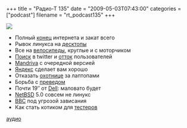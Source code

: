 +++
title = "Радио-Т 135"
date = "2009-05-03T07:43:00"
categories = ["podcast"]
filename = "rt_podcast135"
+++

![](https://radio-t.com/images/radio-t/rt135.png)










- Полный [конец](http://www.osnews.com/story/21412/2012_The_End_of_the_Internet) интернета и закат всего
- Рывок линукса на [десктопы](http://www.opennet.ru/opennews/art.shtml?num=21546)
- Все на [велосипеды](http://www.engadget.com/2009/04/29/ciclotte-exercise-bike-for-the-big-wheel-enthusiast/), круглые и с моторчиком
- [Поиск](http://blog.twitter.com/2009/04/twitter-search-for-everyone.html) в twitter и [отток](http://net.compulenta.ru/423505/) пользователей
- [Mandriva](http://www.opennet.ru/opennews/art.shtml?num=21530) с очередной версией
- [Яндекс](http://habrahabr.ru/blogs/yandex/58712/) сделает вам хорошо
- Отказать [охотнице](http://www.engadget.com/2009/04/30/sheila-the-laptop-hunter-picks-a-pc-keeps-it-civil/) за лаптопами
- Борьба с [преведом](http://hitech.tomsk.ru/newsinternet/12532-deputaty-gosdumy-vnov-khotjat-borotsja-s.html)
- Почти 19″ от [Dell](http://hard.compulenta.ru/422895/): маловато будет
- [NetBSD](http://www.osnews.com/story/21403/NetBSD_5_0_Released_Brings_Major_SMP_Improvements) 5.0 совсем не линукс
- [ВВС](http://www.engadget.com/2009/05/01/air-force-now-using-super-secure-version-of-windows-xp/) под угрозой зависания
- Как стать котиком для [тестеров](http://www.testandtry.com/2009/04/29/7-ways-to-be-good-developer-from-tester-point-of-view/)




[аудио](http://cdn.radio-t.com/rt_podcast135.mp3)
<audio src="http://cdn.radio-t.com/rt_podcast135.mp3" preload="none"></audio>
